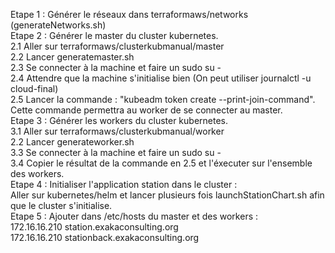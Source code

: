 Etape 1 : Générer le réseaux dans terraformaws/networks (generateNetworks.sh)<br/>
Etape 2 : Générer le master du cluster kubernetes.<br/>
    2.1 Aller sur terraformaws/clusterkubmanual/master<br/>
    2.2 Lancer generatemaster.sh<br/>
    2.3 Se connecter à la machine et faire un sudo su -<br/>
    2.4 Attendre que la machine s'initialise bien (On peut utiliser journalctl -u cloud-final)<br/>
    2.5 Lancer la commande : "kubeadm token create --print-join-command". Cette commande permettra au worker de se connecter au master.<br/>
Etape 3 : Générer les workers du cluster kubernetes.<br/>
    3.1 Aller sur terraformaws/clusterkubmanual/worker<br/>
    2.2 Lancer generateworker.sh<br/>
    3.3 Se connecter à la machine et faire un sudo su -<br/>
    3.4 Copier le résultat de la commande en 2.5 et l'éxecuter sur l'ensemble des workers.<br/>
Etape 4 : Initialiser l'application station dans le cluster : <br/>
    Aller sur kubernetes/helm et lancer plusieurs fois launchStationChart.sh afin que le cluster s'initialise.<br/>
Etape 5 :  Ajouter dans /etc/hosts du master et des workers : <br/> 
172.16.16.210 station.exakaconsulting.org    <br/>
172.16.16.210 stationback.exakaconsulting.org
